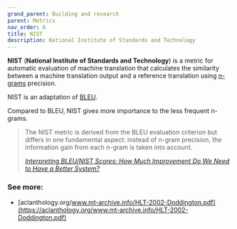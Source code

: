 ```yaml
---
grand_parent: Building and research
parent: Metrics
nav_order: 6
title: NIST
description: National Institute of Standards and Technology
---
```


**NIST** (**National Institute of Standards and Technology**)  is a metric for automatic evaluation of machine translation that calculates the similarity between a machine translation output and a reference translation using [n-grams](/../concepts/n-gram.md) precision.

NIST is an adaptation of [BLEU](bleu.md).

Compared to BLEU, NIST gives more importance to the less frequent n-grams.

> The NIST metric is derived from the BLEU evaluation criterion but differs in one fundamental aspect: instead of n-gram precision, the information gain from each n-gram is taken into account.
>
> [*Interpreting BLEU/NIST Scores: How Much Improvement Do We Need to Have a Better System?*](https://aclanthology.org/www.mt-archive.info/LREC-2004-Zhang.pdf)

### See more:

- [aclanthology.org/www.mt-archive.info/HLT-2002-Doddington.pdf](https://aclanthology.org/www.mt-archive.info/HLT-2002-Doddington.pdf)
